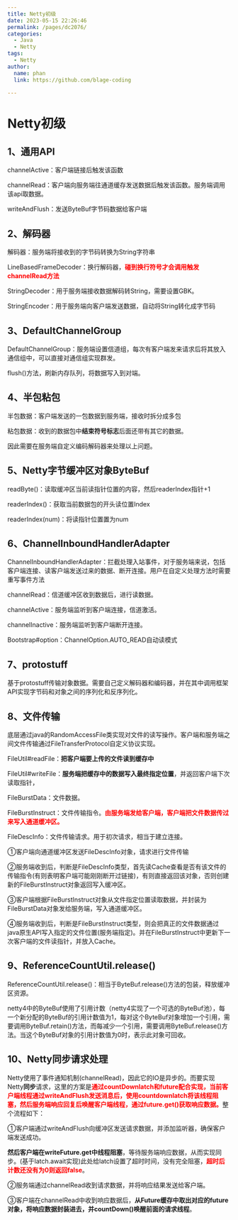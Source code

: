 ```yaml
---
title: Netty初级
date: 2023-05-15 22:26:46
permalink: /pages/dc2076/
categories: 
  - Java
  - Netty
tags: 
  - Netty
author: 
  name: phan
  link: https://github.com/blage-coding

---
```

# Netty初级

## 1、通用API

channelActive：客户端链接后触发该函数

channelRead：客户端向服务端往通道缓存发送数据后触发该函数。服务端调用该api取数据。

writeAndFlush：发送ByteBuf字节码数据给客户端

## 2、解码器

解码器：服务端将接收到的字节码转换为String字符串

LineBasedFrameDecoder：换行解码器，<font color="red">**碰到换行符号才会调用触发channelRead方法**</font>

StringDecoder：用于服务端接收数据解码转String，需要设置GBK。

StringEncoder：用于服务端向客户端发送数据，自动将String转化成字节码

## 3、DefaultChannelGroup

DefaultChannelGroup：服务端设置信道组，每次有客户端发来请求后将其放入通信组中，可以直接对通信组实现群发。

flush()方法，刷新内存队列，将数据写入到对端。

## 4、半包粘包

半包数据：客户端发送的一包数据到服务端，接收时拆分成多包

粘包数据：收到的数据包中**结束符号标志**后面还带有其它的数据。

因此需要在服务端自定义编码解码器来处理以上问题。

## 5、Netty字节缓冲区对象ByteBuf

readByte()：读取缓冲区当前读指针位置的内容，然后readerIndex指针+1

readerIndex()：获取当前数据包的开头读位置Index

readerIndex(num)：将读指针位置置为num

## 6、ChannelInboundHandlerAdapter

ChannelInboundHandlerAdapter：拦截处理入站事件，对于服务端来说，包括客户端连接、读客户端发送过来的数据、断开连接。用户在自定义处理方法时需要重写事件方法

channelRead：信道缓冲区收到数据后，进行读数据。 

channelActive：服务端监听到客户端连接，信道激活。 

channelInactive：服务端监听到客户端断开连接。

Bootstrap#option：ChannelOption.AUTO_READ自动读模式

## 7、protostuff

基于protostuff传输对象数据。需要自己定义解码器和编码器，并在其中调用框架API实现字节码和对象之间的序列化和反序列化。

## 8、文件传输

底层通过java的RandomAccessFile类实现对文件的读写操作。客户端和服务端之间文件传输通过FileTransferProtocol自定义协议实现。

FileUtil#readFile：**把客户端要上传的文件读到缓存中**

FileUtil#writeFile：**服务端把缓存中的数据写入最终指定位置**，并返回客户端下次读取指针，

FileBurstData：文件数据。

FileBurstInstruct：文件传输指令。<font color="red">**由服务端发给客户端，客户端把文件数据传过来写入通道缓冲区。**</font>

FileDescInfo：文件传输请求。用于初次请求，相当于建立连接。

①客户端向通道缓冲区发送FileDescInfo对象，请求进行文件传输

②服务端收到后，判断是FileDescInfo类型，首先读Cache查看是否有该文件的传输指令(有则表明客户端可能刚刚断开过链接)，有则直接返回该对象，否则创建新的FileBurstInstruct对象返回写入缓冲区。

③客户端根据FileBurstInstruct对象从文件指定位置读取数据，并封装为FileBurstData对象发给服务端，写入通道缓冲区。

④服务端收到后，判断是FileBurstInstruct类型，则会把真正的文件数据通过java原生API写入指定的文件位置(服务端指定)。并在FileBurstInstruct中更新下一次客户端的文件读指针，并放入Cache。

## 9、ReferenceCountUtil.release()

ReferenceCountUtil.release()：相当于ByteBuf.release()方法的包装，释放缓冲区资源。

netty4中的ByteBuf使用了引用计数（netty4实现了一个可选的ByteBuf池），每一个新分配的ByteBuf的引用计数值为1，每对这个ByteBuf对象增加一个引用，需要调用ByteBuf.retain()方法，而每减少一个引用，需要调用ByteBuf.release()方法。当这个ByteBuf对象的引用计数值为0时，表示此对象可回收。

## 10、Netty同步请求处理

Netty使用了事件通知机制(channelRead)，因此它的IO是异步的。而要实现Netty**同步**请求，这里的方案是<font color="red">**通过countDownlatch和future配合实现，当前客户端线程通过writeAndFlush发送消息后，使用countdownlatch将该线程阻塞，然后服务端响应回复后唤醒客户端线程，通过future.get()获取响应数据。**</font>整个流程如下：

①客户端通过writeAndFlush向缓冲区发送请求数据，并添加监听器，确保客户端发送成功。

**然后客户端在writeFuture.get中线程阻塞**，等待服务端响应数据，从而实现同步。(基于latch.await实现)此处给latch设置了超时时间，没有完全阻塞，<font color="red">**超时后计数还没有为0则返回false**</font>。

②服务端通过channelRead收到请求数据，并将响应结果发送给客户端。

③客户端在channelRead中收到响应数据后，**从Future缓存中取出对应的future对象，将响应数据封装进去，并countDown()唤醒前面的请求线程**。
